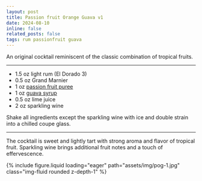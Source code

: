 ```yaml
---
layout: post
title: Passion fruit Orange Guava v1
date: 2024-08-10
inline: false
related_posts: false
tags: rum passionfruit guava
---
```


An original cocktail reminiscent of the classic combination of tropical fruits.

---

* 1.5 oz light rum (El Dorado 3)
* 0.5 oz Grand Marnier
* 1 oz [passion fruit puree](https://amzn.to/4cgMiRy)
* 1 oz [guava syrup](/cocktails/syrups-recipes/guava-syrup/)
* 0.5 oz lime juice
* 2 oz sparkling wine

Shake all ingredients except the sparkling wine with ice and double strain into a chilled coupe glass.

---

The cocktail is sweet and lightly tart with strong aroma and flavor of tropical fruit. Sparkling wine brings additional fruit notes and a touch of effervescence.

{% include figure.liquid loading="eager" path="assets/img/pog-1.jpg" class="img-fluid rounded z-depth-1" %}